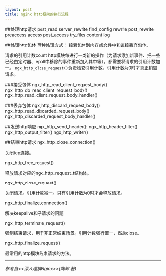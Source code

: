 ```yaml
---
layout: post
title: nginx http框架的执行流程
---
```


##处理http请求
post_read
server_rewrite
find_config
rewrite
post_rewrite
preaccess
access
post_access
try_files
content
log

##处理http包体
两种处理方式：
接受包体到内存或文件中和直接丢弃包体。

请求的引用计数count
http模块每进行一类新的操作（为请求添加新事件、把一些已经由定时器、epoll中移除的事件重新加入其中等），都需要将请求的引用计数加一。
`ngx_http_close_request()`负责检查引用计数，引用计数为0时才真正销毁请求。

###接受包体
ngx_http_read_client_request_body()
ngx_http_do_read_client_request_body()
ngx_http_read_client_request_body_handler()

###丢弃包体
ngx_http_discard_request_body()
ngx_http_read_discarded_request_body()
ngx_http_discarded_request_body_handler()

##发送http响应
ngx_http_send_header(): ngx_http_header_filter()
ngx_http_output_filter()
ngx_http_writer()

##结束http请求
ngx_http_close_connection()

关闭tcp连接。

ngx_http_free_request()

释放请求对应的ngx_http_request_t结构体。

ngx_http_close_request()

关闭请求。引用计数减一。只有引用计数为0时才会释放请求。

ngx_http_finalize_connection()

解决keepalive和子请求的问题


ngx_http_terminate_request()

强制结束请求，用于非正常结束场景。引用计数强行置一，然后close。

ngx_http_finalize_request()

最常用的http模块结束请求的方法。


---
*参考自<<深入理解Nginx>>(陶辉 著)*